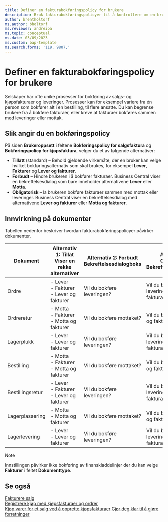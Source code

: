 ```yaml
---
title: Definer en fakturabokføringspolicy for brukere
description: Bruk fakturabokføringspolicyer til å kontrollere om en bruker kan bokføre salgs- og kjøpsfakturaer.
author: brentholtorf
ms.author: bholtorf
ms.reviewer: andreipa
ms.topic: conceptual
ms.date: 03/09/2023
ms.custom: bap-template
ms.search.forms: '119, 9807,'
---
```


# <a name="define-an-invoice-posting-policy-for-users"></a>Definer en fakturabokføringspolicy for brukere

Selskaper har ofte unike prosesser for bokføring av salgs- og kjøpsfakturaer og leveringer. Prosesser kan for eksempel variere fra én person som bokfører alt i en bestilling, til flere ansatte. Du kan begrense brukere fra å bokføre fakturaer, eller kreve at fakturaer bokføres sammen med leveringer eller mottak.

## <a name="to-specify-a-posting-policy"></a>Slik angir du en bokføringspolicy

På siden **Brukeroppsett** i feltene **Bokføringspolicy for salgsfaktura** og **Bokføringspolicy for kjøpsfaktura**, velger du et av følgende alternativer:

* **Tillatt** (standard) – Behold gjeldende virkemåte, der en bruker kan velge hvilket bokføringsalternativ som skal brukes, for eksempel **Lever**, **Fakturer** og **Lever og fakturer**. 
* **Forbudt** – Hindre brukeren i å bokfører fakturaer. Business Central viser en bekreftelsesdialog som bare inneholder alternativene **Lever** eller **Motta**.
* **Obligatorisk** – la brukeren bokføre fakturaer sammen med mottak eller leveringer. Business Central viser en bekreftelsesdialog med alternativene **Lever og fakturer** eller **Motta og fakturer**.

## <a name="effect-on-documents"></a>Innvirkning på dokumenter

Tabellen nedenfor beskriver hvordan fakturabokføringspolicyer påvirker dokumenter.

|Dokument | Alternativ 1: Tillat <br>Viser en rekke alternativer| Alternativ 2: Forbudt <br>Bekreftelsesdialogboks | Alternativ 3: Obligatorisk <br>Bekreftelsesdialogboks|
|--|--|--|--|
|Ordre |- Lever <br>- Fakturer <br>- Lever og fakturer |Vil du bokføre leveringen? |Vil du bokføre leveringen og fakturaen?|
|Ordreretur |- Motta <br>- Fakturer <br>- Motta og fakturer |Vil du bokføre mottaket? |Vil du bokføre mottaket og fakturaen?|
|Lagerplukk |- Lever <br>- Lever og fakturer |Vil du bokføre leveringen? |Vil du bokføre leveringen og fakturaen?|
|Bestilling |- Motta <br>- Fakturer <br>- Motta og fakturer |Vil du bokføre mottaket? |Vil du bokføre mottaket og fakturaen?|
|Bestillingsretur |- Lever <br>- Fakturer <br>- Lever og fakturer |Vil du bokføre leveringen? |Vil du bokføre leveringen og fakturaen?|
|Lagerplassering |- Motta <br>- Motta og fakturer |Vil du bokføre mottaket? |Vil du bokføre mottaket og fakturaen?|
|Lagerlevering |- Lever <br>- Lever og fakturer | Vil du bokføre leveringen? |Vil du bokføre leveringen og fakturaen?|

   > [!Note]
   > Innstillingen påvirker ikke bokføring av finanskladdelinjer der du kan velge **Fakturer** i feltet **Dokumenttype**.

## <a name="see-also"></a>Se også

[Fakturere salg](sales-how-invoice-sales.md)  
[Registrere kjøp med kjøpsfakturaer og ordrer](purchasing-how-record-purchases.md)  
[Kjøp varer for et salg ved å opprette kjøpsfakturaer](purchasing-how-purchase-products-sale.md)
[Gjør deg klar til å gjøre forretninger](ui-get-ready-business.md)  
